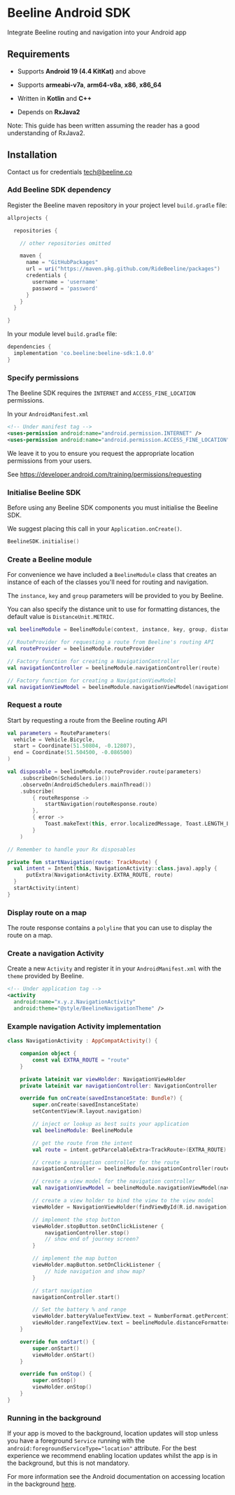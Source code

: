 # Beeline Android SDK

Integrate Beeline routing and navigation into your Android app

## Requirements

- Supports **Android 19 (4.4 KitKat)** and above
- Supports **armeabi-v7a**, **arm64-v8a**, **x86**, **x86_64**

- Written in **Kotlin** and **C++**
- Depends on **RxJava2**

Note: This guide has been written assuming the reader has a good understanding of RxJava2.

## Installation

Contact us for credentials tech@beeline.co


### Add Beeline SDK dependency

Register the Beeline maven repository in your project level `build.gradle` file:

```gradle
allprojects {

  repositories {

    // other repositories omitted

    maven {
      name = "GitHubPackages"
      url = uri("https://maven.pkg.github.com/RideBeeline/packages")
      credentials {
        username = 'username'
        password = 'password'
      }
    }
  }

}
```

In your module level `build.gradle` file:

```gradle
dependencies {
  implementation 'co.beeline:beeline-sdk:1.0.0'
}
```


### Specify permissions

The Beeline SDK requires the `INTERNET` and `ACCESS_FINE_LOCATION` permissions.

In your `AndroidManifest.xml`

```xml
<!-- Under manifest tag -->
<uses-permission android:name="android.permission.INTERNET" />
<uses-permission android:name="android.permission.ACCESS_FINE_LOCATION" />
```

We leave it to you to ensure you request the appropriate location permissions from your users.

See https://developer.android.com/training/permissions/requesting


### Initialise Beeline SDK

Before using any Beeline SDK components you must initialise the Beeline SDK.

We suggest placing this call in your `Application.onCreate()`.

```kotlin
BeelineSDK.initialise()
```

### Create a Beeline module

For convenience we have included a `BeelineModule` class that creates an instance of each of the classes you'll need for routing and navigation.

The `instance`, `key` and `group` parameters will be provided to you by Beeline.

You can also specify the distance unit to use for formatting distances, the default value is `DistanceUnit.METRIC`.

```kotlin
val beelineModule = BeelineModule(context, instance, key, group, distanceUnit = DistanceUnit.METRIC)

// RouteProvider for requesting a route from Beeline's routing API
val routeProvider = beelineModule.routeProvider

// Factory function for creating a NavigationController
val navigationController = beelineModule.navigationController(route)

// Factory function for creating a NavigationViewModel
val navigationViewModel = beelineModule.navigationViewModel(navigationController)
```

### Request a route

Start by requesting a route from the Beeline routing API

```kotlin
val parameters = RouteParameters(
  vehicle = Vehicle.Bicycle,
  start = Coordinate(51.50804, -0.12807),
  end = Coordinate(51.504500, -0.086500)
)

val disposable = beelineModule.routeProvider.route(parameters)
    .subscribeOn(Schedulers.io())
    .observeOn(AndroidSchedulers.mainThread())
    .subscribe(
        { routeResponse ->
            startNavigation(routeResponse.route)
        },
        { error ->
            Toast.makeText(this, error.localizedMessage, Toast.LENGTH_LONG).show()
        }
    )

// Remember to handle your Rx disposables

private fun startNavigation(route: TrackRoute) {
  val intent = Intent(this, NavigationActivity::class.java).apply {
      putExtra(NavigationActivity.EXTRA_ROUTE, route)
  }
  startActivity(intent)
}
```

### Display route on a map

The route response contains a `polyline` that you can use to display the route on a map.

### Create a navigation Activity

Create a new `Activity` and register it in your `AndroidManifest.xml` with the `theme` provided by Beeline.

```xml
<!-- Under application tag -->
<activity
  android:name="x.y.z.NavigationActivity"
  android:theme="@style/BeelineNavigationTheme" />
```

### Example navigation Activity implementation

```kotlin
class NavigationActivity : AppCompatActivity() {

    companion object {
        const val EXTRA_ROUTE = "route"
    }

    private lateinit var viewHolder: NavigationViewHolder
    private lateinit var navigationController: NavigationController

    override fun onCreate(savedInstanceState: Bundle?) {
        super.onCreate(savedInstanceState)
        setContentView(R.layout.navigation)

        // inject or lookup as best suits your application
        val beelineModule: BeelineModule

        // get the route from the intent
        val route = intent.getParcelableExtra<TrackRoute>(EXTRA_ROUTE)!!

        // create a navigation controller for the route
        navigationController = beelineModule.navigationController(route)

        // create a view model for the navigation controller
        val navigationViewModel = beelineModule.navigationViewModel(navigationController)

        // create a view holder to bind the view to the view model
        viewHolder = NavigationViewHolder(findViewById(R.id.navigation), navigationViewModel)

        // implement the stop button
        viewHolder.stopButton.setOnClickListener {
            navigationController.stop()
            // show end of journey screen?
        }

        // implement the map button
        viewHolder.mapButton.setOnClickListener {
            // hide navigation and show map?
        }

        // start navigation
        navigationController.start()

        // Set the battery % and range
        viewHolder.batteryValueTextView.text = NumberFormat.getPercentInstance().format(0.95)
        viewHolder.rangeTextView.text = beelineModule.distanceFormatter.formatDistance(125_000.0).combined
    }

    override fun onStart() {
        super.onStart()
        viewHolder.onStart()
    }

    override fun onStop() {
        super.onStop()
        viewHolder.onStop()
    }
}

```

### Running in the background

If your app is moved to the background, location updates will stop unless you have a foreground `Service` running with the `android:foregroundServiceType="location"` attribute. For the best experience we recommend enabling location updates whilst the app is in the background, but this is not mandatory.

For more information see the Android documentation on accessing location in the background [here](https://developer.android.com/training/location/background#continue-user-initiated-action).
